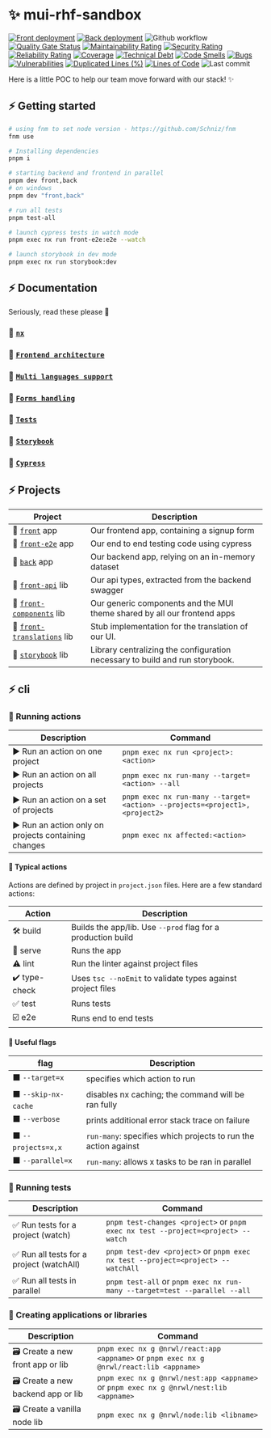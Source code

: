 # ✨ mui-rhf-sandbox

[![Front deployment](https://img.shields.io/github/deployments/jpb06/mui-rhf-sandbox/production?label=front%20deploy&logo=vercel&logoColor=white)](https://mui-rhf-sandbox.vercel.app/)
[![Back deployment](https://img.shields.io/github/deployments/jpb06/mui-rhf-sandbox/rhf-mui-nx-sandbox-back?label=back%20deploy&logo=heroku&logoColor=dodgerblue)](https://rhf-mui-nx-sandbox-back.herokuapp.com/)
![Github workflow](https://img.shields.io/github/workflow/status/jpb06/mui-rhf-sandbox/tests%20and%20sonarcloud%20scan?label=last%20workflow&logo=github-actions)
[![Quality Gate Status](https://sonarcloud.io/api/project_badges/measure?project=jpb06_mui-rhf-sandbox&metric=alert_status)](https://sonarcloud.io/summary/new_code?id=jpb06_mui-rhf-sandbox)
[![Maintainability Rating](https://sonarcloud.io/api/project_badges/measure?project=jpb06_mui-rhf-sandbox&metric=sqale_rating)](https://sonarcloud.io/summary/new_code?id=jpb06_mui-rhf-sandbox)
[![Security Rating](https://sonarcloud.io/api/project_badges/measure?project=jpb06_mui-rhf-sandbox&metric=security_rating)](https://sonarcloud.io/summary/new_code?id=jpb06_mui-rhf-sandbox)
[![Reliability Rating](https://sonarcloud.io/api/project_badges/measure?project=jpb06_mui-rhf-sandbox&metric=reliability_rating)](https://sonarcloud.io/summary/new_code?id=jpb06_mui-rhf-sandbox)
[![Coverage](https://sonarcloud.io/api/project_badges/measure?project=jpb06_mui-rhf-sandbox&metric=coverage)](https://sonarcloud.io/summary/new_code?id=jpb06_mui-rhf-sandbox)
[![Technical Debt](https://sonarcloud.io/api/project_badges/measure?project=jpb06_mui-rhf-sandbox&metric=sqale_index)](https://sonarcloud.io/summary/new_code?id=jpb06_mui-rhf-sandbox)
[![Code Smells](https://sonarcloud.io/api/project_badges/measure?project=jpb06_mui-rhf-sandbox&metric=code_smells)](https://sonarcloud.io/summary/new_code?id=jpb06_mui-rhf-sandbox)
[![Bugs](https://sonarcloud.io/api/project_badges/measure?project=jpb06_mui-rhf-sandbox&metric=bugs)](https://sonarcloud.io/summary/new_code?id=jpb06_mui-rhf-sandbox)
[![Vulnerabilities](https://sonarcloud.io/api/project_badges/measure?project=jpb06_mui-rhf-sandbox&metric=vulnerabilities)](https://sonarcloud.io/summary/new_code?id=jpb06_mui-rhf-sandbox)
[![Duplicated Lines (%)](https://sonarcloud.io/api/project_badges/measure?project=jpb06_mui-rhf-sandbox&metric=duplicated_lines_density)](https://sonarcloud.io/summary/new_code?id=jpb06_mui-rhf-sandbox)
[![Lines of Code](https://sonarcloud.io/api/project_badges/measure?project=jpb06_mui-rhf-sandbox&metric=ncloc)](https://sonarcloud.io/summary/new_code?id=jpb06_mui-rhf-sandbox)
![Last commit](https://img.shields.io/github/last-commit/jpb06/mui-rhf-sandbox?logo=git)

Here is a little POC to help our team move forward with our stack! ✨

## ⚡ Getting started

```bash
# using fnm to set node version - https://github.com/Schniz/fnm
fnm use

# Installing dependencies
pnpm i

# starting backend and frontend in parallel
pnpm dev front,back
# on windows 
pnpm dev "front,back"

# run all tests
pnpm test-all

# launch cypress tests in watch mode
pnpm exec nx run front-e2e:e2e --watch

# launch storybook in dev mode
pnpm exec nx run storybook:dev
```

## ⚡ Documentation

Seriously, read these please 🥲

### 🔶 [`nx`](./docs/nx.md)

### 🔶 [`Frontend architecture`](./docs/frontend-architecture.md)

### 🔶 [`Multi languages support`](./docs/translations.md)

### 🔶 [`Forms handling`](./docs/react-hook-form.md)

### 🔶 [`Tests`](./docs/tests.md)

### 🔶 [`Storybook`](./docs/storybook.md)

### 🔶 [`Cypress`](./docs/cypress.md)

## ⚡ Projects

|                 Project                           |           Description                                                     |
| ------------------------------------------------ | --------------------------------------------------------------------- |
| 🚀 [`front`](./apps/front/README.md) app  | Our frontend app, containing a signup form |
| 🚀 [`front-e2e`](./apps/front-e2e/README.md) app  | Our end to end testing code using cypress |
| 🚀 [`back`](./apps/back/README.md) app  | Our backend app, relying on an in-memory dataset|
| 🧩 [`front-api`](./libs/front/api/README.md) lib  |Our api types, extracted from the backend swagger|
| 🧩 [`front-components`](./libs/front/components/README.md) lib  |Our generic components and the MUI theme shared by all our frontend apps|
| 🧩 [`front-translations`](./libs/front/translations/README.md) lib  |Stub implementation for the translation of our UI.|
| 🧩 [`storybook`](./libs/front/storybook/README.md) lib  |Library centralizing the configuration necessary to build and run storybook.|

## ⚡ cli

### 🔶 Running actions

| Description                                           | Command                                                               |
| ------------------------------------------------ | --------------------------------------------------------------------- |
| ▶️ Run an action on one project                             | `pnpm exec nx run <project>:<action>`           |
| ▶️ Run an action on all projects                             | `pnpm exec nx run-many --target=<action> --all`           |
| ▶️ Run an action on a set of projects                         | `pnpm exec nx run-many --target=<action> --projects=<project1>,<project2>`              |
| ▶️ Run an action only on projects containing changes | `pnpm exec nx affected:<action>`                                              |

#### 🧿 Typical actions

Actions are defined by project in `project.json` files. Here are a few standard actions:

| Action                                           | Description                                                               |
| ------------------------------------------------ | --------------------------------------------------------------------- |
| 🛠️ build  | Builds the app/lib. Use `--prod` flag for a production build |
| 🚀 serve  | Runs the app  |
| ⚠️ lint  | Run the linter against project files  |
| ✔️ type-check  | Uses `tsc --noEmit` to validate types against project files |
| ✅ test  | Runs tests |
| ☑️ e2e  | Runs end to end tests |

#### 🧿 Useful flags

| flag                                           | Description                                                               |
| ------------------------------------------------ | --------------------------------------------------------------------- |
| ⬛  `--target=x`  | specifies which action to run |
| ⬛  `--skip-nx-cache`  | disables nx caching; the command will be ran fully |
| ⬛  `--verbose`  | prints additional error stack trace on failure
| ⬛  `--projects=x,x`  | `run-many`: specifies which projects to run the action against |
| ⬛  `--parallel=x`  | `run-many`: allows x tasks to be ran in parallel |

### 🔶 Running tests

| Description                                           | Command                                                               |
| ------------------------------------------------ | --------------------------------------------------------------------- |
| ✅ Run tests for a project (watch)         | `pnpm test-changes <project>` or `pnpm exec nx test --project=<project> --watch`                                        |
| ✅ Run all tests for a project (watchAll)     | `pnpm test-dev <project>` or `pnpm exec nx test --project=<project> --watchAll`                                                |
| ✅ Run all tests in parallel                                 | `pnpm test-all` or `pnpm exec nx run-many --target=test --parallel --all`                                                       |

### 🔶 Creating applications or libraries

| Description                                           | Command                                                               |
| ------------------------------------------------ | --------------------------------------------------------------------- |
| 🗃️ Create a new front app or lib                           | `pnpm exec nx g @nrwl/react:app <appname>` or  `pnpm exec nx g @nrwl/react:lib <appname>`                                                  |
| 🗃️ Create a new backend app or lib                            | `pnpm exec nx g @nrwl/nest:app <appname>` or `pnpm exec nx g @nrwl/nest:lib <appname>`                                                   |
| 🗃️ Create a vanilla node lib                            | `pnpm exec nx g @nrwl/node:lib <libname>`                                                   |
